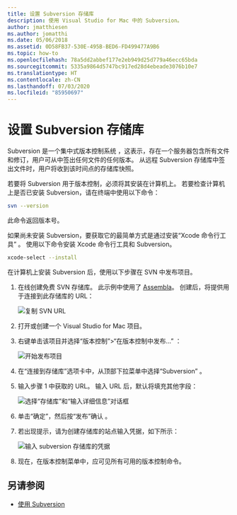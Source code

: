 ```yaml
---
title: 设置 Subversion 存储库
description: 使用 Visual Studio for Mac 中的 Subversion。
author: jmatthiesen
ms.author: jomatthi
ms.date: 05/06/2018
ms.assetid: 0D58FB37-530E-495B-BED6-FD499477A9B6
ms.topic: how-to
ms.openlocfilehash: 78a5dd2abbef177e2eb949d25d779a46ecc65bda
ms.sourcegitcommit: 5335a9864d5747bc917ed28d4ebeade3076b10e7
ms.translationtype: HT
ms.contentlocale: zh-CN
ms.lasthandoff: 07/03/2020
ms.locfileid: "85950697"
---
```

# <a name="set-up-a-subversion-repository"></a>设置 Subversion 存储库

Subversion 是一个集中式版本控制系统  ，这表示，存在一个服务器包含所有文件和修订，用户可从中签出任何文件的任何版本。 从远程 Subversion 存储库中签出文件时，用户将收到该时间点的存储库快照。

若要将 Subversion 用于版本控制，必须将其安装在计算机上。 若要检查计算机上是否已安装 Subversion，请在终端中使用以下命令：

```bash
svn --version
```

此命令返回版本号。

如果尚未安装 Subversion，要获取它的最简单方式是通过安装“Xcode 命令行工具”  。 使用以下命令安装 Xcode 命令行工具和 Subversion。

```bash
xcode-select --install
```

在计算机上安装 Subversion 后，使用以下步骤在 SVN 中发布项目。

1. 在线创建免费 SVN 存储库。 此示例中使用了 [Assembla](https://app.assembla.com/)。 创建后，将提供用于连接到此存储库的 URL：

    ![复制 SVN URL](media/version-control-subversion1-sml.png)

2. 打开或创建一个 Visual Studio for Mac 项目。

3. 右键单击该项目并选择“版本控制”>“在版本控制中发布...”  ：

    ![开始发布项目](media/version-control-subversion2.png)

4. 在“连接到存储库”选项卡中，从顶部下拉菜单中选择“Subversion”   。

5. 输入步骤 1 中获取的 URL。 输入 URL 后，默认将填充其他字段：

    ![选择“存储库”和“输入详细信息”对话框](media/version-control-subversion3.png)

7. 单击“确定”，然后按“发布”确认   。

7. 若出现提示，请为创建存储库的站点输入凭据，如下所示：

    ![输入 subversion 存储库的凭据](media/version-control-subversion5.png)

8. 现在，在版本控制菜单中，应可见所有可用的版本控制命令。

## <a name="see-also"></a>另请参阅

- [使用 Subversion](working-with-subversion.md)